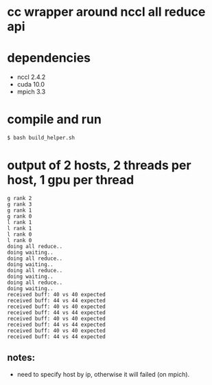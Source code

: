 # cc wrapper around nccl all reduce api

# dependencies
- nccl 2.4.2
- cuda 10.0
- mpich 3.3

# compile and run
```bash
$ bash build_helper.sh
```

# output of 2 hosts, 2 threads per host, 1 gpu per thread
```
g rank 2
g rank 3
g rank 1
g rank 0
l rank 1
l rank 1
l rank 0
l rank 0
doing all reduce..
doing waiting..
doing all reduce..
doing waiting..
doing all reduce..
doing waiting..
doing all reduce..
doing waiting..
received buff: 40 vs 40 expected
received buff: 44 vs 44 expected
received buff: 40 vs 40 expected
received buff: 44 vs 44 expected
received buff: 40 vs 40 expected
received buff: 44 vs 44 expected
received buff: 40 vs 40 expected
received buff: 44 vs 44 expected
```

## notes:
- need to specify host by ip, otherwise it will failed (on mpich).
